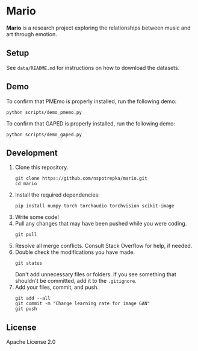 # Mario

**Mario** is a research project exploring the relationships between music and
art through emotion.

## Setup

See `data/README.md` for instructions on how to download the datasets.

## Demo

To confirm that PMEmo is properly installed, run the following demo:
```
python scripts/demo_pmemo.py
```

To confirm that GAPED is properly installed, run the following demo:
```
python scripts/demo_gaped.py
```

## Development

1. Clone this repository.
    ```
    git clone https://github.com/nspotrepka/mario.git
    cd mario
    ```
2. Install the required dependencies:
    ```
    pip install numpy torch torchaudio torchvision scikit-image
    ```
3. Write some code!
4. Pull any changes that may have been pushed while you were coding.
    ```
    git pull
    ```
5. Resolve all merge conflicts. Consult Stack Overflow for help, if needed.
6. Double check the modifications you have made.
    ```
    git status
    ```
    Don't add unnecessary files or folders. If you see something that shouldn't
    be committed, add it to the `.gitignore`.
7. Add your files, commit, and push.
    ```
    git add --all
    git commit -m "Change learning rate for image GAN"
    git push
    ```

## License

Apache License 2.0
